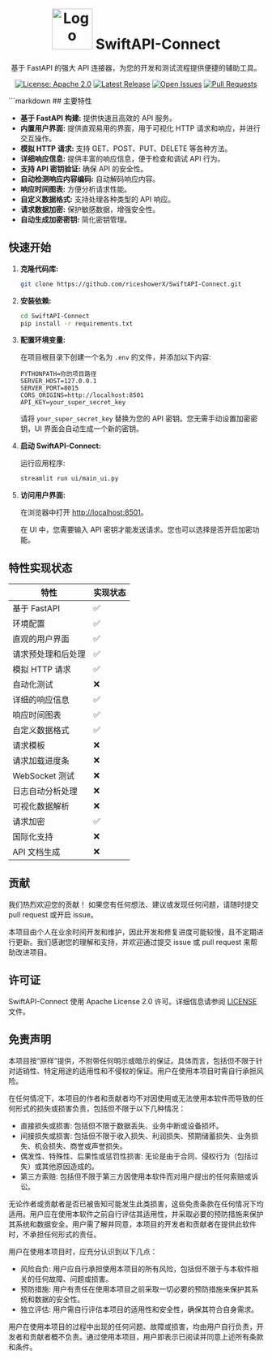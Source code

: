 <div align="center">
  <h1><img src="https://raw.githubusercontent.com/riceshowerX/SwiftAPI-Connect/main/logo.svg" alt="Logo" width="80" height="80"> SwiftAPI-Connect </h1>
  <p>基于 FastAPI 的强大 API 连接器，为您的开发和测试流程提供便捷的辅助工具。</p>
  <p>
    <a href="https://github.com/riceshowerX/SwiftAPI-Connect/blob/main/LICENSE"><img src="https://img.shields.io/badge/License-Apache%202.0-blue.svg" alt="License: Apache 2.0"></a>
    <a href="https://github.com/riceshowerX/SwiftAPI-Connect/releases/latest"><img src="https://img.shields.io/github/v/release/riceshowerX/SwiftAPI-Connect" alt="Latest Release"></a>
    <a href="https://github.com/riceshowerX/SwiftAPI-Connect/issues"><img src="https://img.shields.io/github/issues/riceshowerX/SwiftAPI-Connect" alt="Open Issues"></a>
    <a href="https://github.com/riceshowerX/SwiftAPI-Connect/pulls"><img src="https://img.shields.io/github/issues-pr/riceshowerX/SwiftAPI-Connect" alt="Pull Requests"></a>
  </p>
</div>
```markdown
## 主要特性

- **基于 FastAPI 构建:**  提供快速且高效的 API 服务。
- **内置用户界面:** 提供直观易用的界面，用于可视化 HTTP 请求和响应，并进行交互操作。
- **模拟 HTTP 请求:** 支持 GET、POST、PUT、DELETE 等各种方法。
- **详细响应信息:**  提供丰富的响应信息，便于检查和调试 API 行为。
- **支持 API 密钥验证:** 确保 API 的安全性。
- **自动检测响应内容编码:** 自动解码响应内容。
- **响应时间图表:** 方便分析请求性能。
- **自定义数据格式:**  支持处理各种类型的 API 响应。
- **请求数据加密:**  保护敏感数据，增强安全性。
- **自动生成加密密钥:** 简化密钥管理。

## 快速开始

1. **克隆代码库:**

   ```bash
   git clone https://github.com/riceshowerX/SwiftAPI-Connect.git
   ```
   
2. **安装依赖:**

   ```bash
   cd SwiftAPI-Connect
   pip install -r requirements.txt
   ```

3. **配置环境变量:**

   在项目根目录下创建一个名为 `.env` 的文件，并添加以下内容:

   ```env
   PYTHONPATH=你的项目路径
   SERVER_HOST=127.0.0.1
   SERVER_PORT=8015
   CORS_ORIGINS=http://localhost:8501
   API_KEY=your_super_secret_key
   ```

   请将 `your_super_secret_key` 替换为您的 API 密钥。您无需手动设置加密密钥，UI 界面会自动生成一个新的密钥。

4. **启动 SwiftAPI-Connect:**

   运行应用程序:

   ```bash
   streamlit run ui/main_ui.py
   ```

5. **访问用户界面:**

   在浏览器中打开 [http://localhost:8501](http://localhost:8501)。

   在 UI 中，您需要输入 API 密钥才能发送请求。您也可以选择是否开启加密功能。

## 特性实现状态

| 特性                 | 实现状态 |
|----------------------|----------|
| 基于 FastAPI         | ✅       |
| 环境配置             | ✅       |
| 直观的用户界面       | ✅       |
| 请求预处理和后处理   | ✅       |
| 模拟 HTTP 请求       | ✅       |
| 自动化测试           | ❌       |
| 详细的响应信息       | ✅       |
| 响应时间图表         | ✅       |
| 自定义数据格式       | ✅       |
| 请求模板             | ❌       |
| 请求加载进度条       | ❌       |
| WebSocket 测试       | ❌       |
| 日志自动分析处理     | ❌       |
| 可视化数据解析       | ❌       |
| 请求加密             | ✅       |
| 国际化支持           | ❌       |
| API 文档生成         | ❌       |

## 贡献

我们热烈欢迎您的贡献！
如果您有任何想法、建议或发现任何问题，请随时提交 pull request 或开启 issue。

本项目由个人在业余时间开发和维护，因此开发和修复进度可能较慢，且不定期进行更新。我们感谢您的理解和支持，并欢迎通过提交 issue 或 pull request 来帮助改进项目。

## 许可证

SwiftAPI-Connect 使用 Apache License 2.0 许可。详细信息请参阅 [LICENSE](https://github.com/riceshowerX/SwiftAPI-Connect/blob/main/LICENSE) 文件。

## 免责声明

本项目按“原样”提供，不附带任何明示或暗示的保证。具体而言，包括但不限于针对适销性、特定用途的适用性和不侵权的保证。用户在使用本项目时需自行承担风险。

在任何情况下，本项目的作者和贡献者均不对因使用或无法使用本软件而导致的任何形式的损失或损害负责，包括但不限于以下几种情况：

- 直接损失或损害: 包括但不限于数据丢失、业务中断或设备损坏。
- 间接损失或损害: 包括但不限于收入损失、利润损失、预期储蓄损失、业务损失、机会损失、商誉或声誉损失。
- 偶发性、特殊性、后果性或惩罚性损害: 无论是由于合同、侵权行为（包括过失）或其他原因造成的。
- 第三方索赔: 包括但不限于第三方因使用本软件而对用户提出的任何索赔或诉讼。

无论作者或贡献者是否已被告知可能发生此类损害，这些免责条款在任何情况下均适用。用户应在使用本软件之前自行评估其适用性，并采取必要的预防措施来保护其系统和数据安全。用户需了解并同意，本项目的开发者和贡献者在提供此软件时，不承担任何形式的责任。

用户在使用本项目时，应充分认识到以下几点：

- 风险自负: 用户应自行承担使用本项目的所有风险，包括但不限于与本软件相关的任何故障、问题或损害。
- 预防措施: 用户有责任在使用本项目之前采取一切必要的预防措施来保护其系统和数据的安全性。
- 独立评估: 用户需自行评估本项目的适用性和安全性，确保其符合自身需求。

用户在使用本项目的过程中出现的任何问题、故障或损害，均由用户自行负责，开发者和贡献者概不负责。通过使用本项目，用户即表示已阅读并同意上述所有条款和条件。
```
